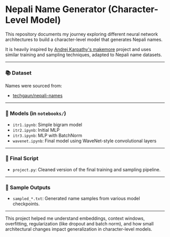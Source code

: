 # Nepali Name Generator (Character-Level Model)

This repository documents my journey exploring different neural network architectures to build a character-level model that generates Nepali names.

It is heavily inspired by [Andrej Karpathy's makemore](https://github.com/karpathy/makemore) project and uses similar training and sampling techniques, adapted to Nepali name datasets.

---

### 📚 Dataset

Names were sourced from:

- [techgaun/nepali-names](https://github.com/techgaun/nepali-names)

---

### 🧠 Models (in `notebooks/`)

- `itr1.ipynb`: Simple bigram model
- `itr2.ipynb`: Initial MLP
- `itr3.ipynb`: MLP with BatchNorm
- `wavenet.ipynb`: Final model using WaveNet-style convolutional layers

---

### 🔧 Final Script

- `project.py`: Cleaned version of the final training and sampling pipeline.

---

### 📄 Sample Outputs

- `sampled_*.txt`: Generated name samples from various model checkpoints.

---

This project helped me understand embeddings, context windows, overfitting, regularization (like dropout and batch norm), and how small architectural changes impact generalization in character-level models.
